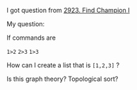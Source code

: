 I got question from [2923. Find Champion I](https://leetcode.com/problems/find-champion-i/)

My question:

If commands are

`1>2`
`2>3`
`1>3`

How can I create a list that is `[1,2,3]` ?

Is this graph theory? Topological sort?
